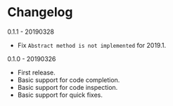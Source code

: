 Changelog
=========

0.1.1 - 20190328
- Fix `Abstract method is not implemented` for 2019.1.

0.1.0 - 20190326
- First release.
- Basic support for code completion.
- Basic support for code inspection.
- Basic support for quick fixes.

